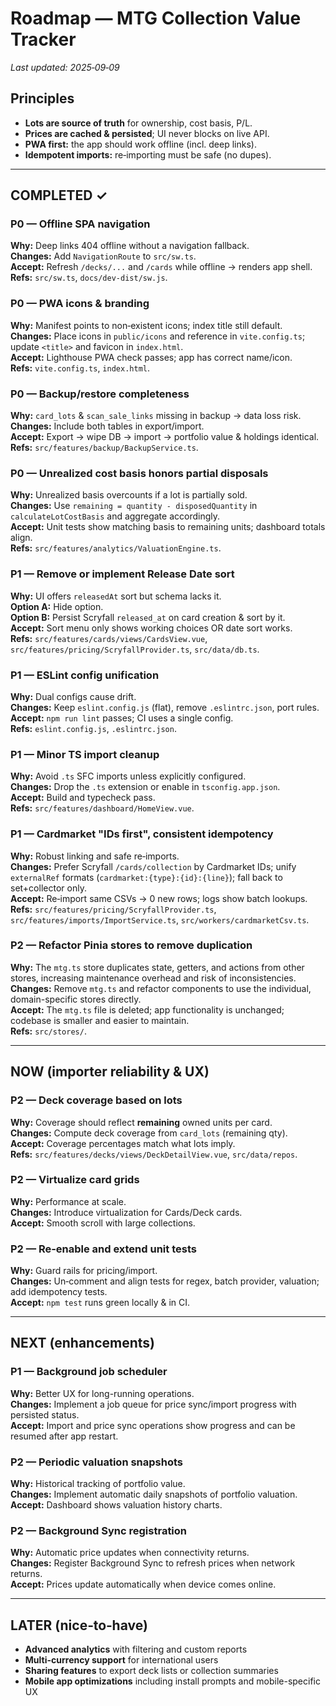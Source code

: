 # Roadmap — MTG Collection Value Tracker
_Last updated: 2025‑09‑09_

## Principles
- **Lots are source of truth** for ownership, cost basis, P/L.
- **Prices are cached & persisted**; UI never blocks on live API.
- **PWA first:** the app should work offline (incl. deep links).
- **Idempotent imports:** re‑importing must be safe (no dupes).

---

## COMPLETED ✓

### P0 — Offline SPA navigation
**Why:** Deep links 404 offline without a navigation fallback.  
**Changes:** Add `NavigationRoute` to `src/sw.ts`.  
**Accept:** Refresh `/decks/...` and `/cards` while offline → renders app shell.  
**Refs:** `src/sw.ts`, `docs/dev-dist/sw.js`.

### P0 — PWA icons & branding
**Why:** Manifest points to non‑existent icons; index title still default.  
**Changes:** Place icons in `public/icons` and reference in `vite.config.ts`; update `<title>` and favicon in `index.html`.  
**Accept:** Lighthouse PWA check passes; app has correct name/icon.  
**Refs:** `vite.config.ts`, `index.html`.

### P0 — Backup/restore completeness
**Why:** `card_lots` & `scan_sale_links` missing in backup → data loss risk.  
**Changes:** Include both tables in export/import.  
**Accept:** Export → wipe DB → import → portfolio value & holdings identical.  
**Refs:** `src/features/backup/BackupService.ts`.

### P0 — Unrealized cost basis honors partial disposals
**Why:** Unrealized basis overcounts if a lot is partially sold.  
**Changes:** Use `remaining = quantity - disposedQuantity` in `calculateLotCostBasis` and aggregate accordingly.  
**Accept:** Unit tests show matching basis to remaining units; dashboard totals align.  
**Refs:** `src/features/analytics/ValuationEngine.ts`.

### P1 — Remove or implement Release Date sort
**Why:** UI offers `releasedAt` sort but schema lacks it.  
**Option A:** Hide option.  
**Option B:** Persist Scryfall `released_at` on card creation & sort by it.  
**Accept:** Sort menu only shows working choices OR date sort works.  
**Refs:** `src/features/cards/views/CardsView.vue`, `src/features/pricing/ScryfallProvider.ts`, `src/data/db.ts`.

### P1 — ESLint config unification
**Why:** Dual configs cause drift.  
**Changes:** Keep `eslint.config.js` (flat), remove `.eslintrc.json`, port rules.  
**Accept:** `npm run lint` passes; CI uses a single config.  
**Refs:** `eslint.config.js`, `.eslintrc.json`.

### P1 — Minor TS import cleanup
**Why:** Avoid `.ts` SFC imports unless explicitly configured.  
**Changes:** Drop the `.ts` extension or enable in `tsconfig.app.json`.  
**Accept:** Build and typecheck pass.  
**Refs:** `src/features/dashboard/HomeView.vue`.

### P1 — Cardmarket "IDs first", consistent idempotency
**Why:** Robust linking and safe re‑imports.  
**Changes:** Prefer Scryfall `/cards/collection` by Cardmarket IDs; unify `externalRef` formats (`cardmarket:{type}:{id}:{line}`); fall back to set+collector only.  
**Accept:** Re‑import same CSVs → 0 new rows; logs show batch lookups.  
**Refs:** `src/features/pricing/ScryfallProvider.ts`, `src/features/imports/ImportService.ts`, `src/workers/cardmarketCsv.ts`.

### P2 — Refactor Pinia stores to remove duplication
**Why:** The `mtg.ts` store duplicates state, getters, and actions from other stores, increasing maintenance overhead and risk of inconsistencies.  
**Changes:** Remove `mtg.ts` and refactor components to use the individual, domain-specific stores directly.  
**Accept:** The `mtg.ts` file is deleted; app functionality is unchanged; codebase is smaller and easier to maintain.  
**Refs:** `src/stores/`.

---

## NOW (importer reliability & UX)

### P2 — Deck coverage based on **lots**
**Why:** Coverage should reflect **remaining** owned units per card.  
**Changes:** Compute deck coverage from `card_lots` (remaining qty).  
**Accept:** Coverage percentages match what lots imply.  
**Refs:** `src/features/decks/views/DeckDetailView.vue`, `src/data/repos`.

### P2 — Virtualize card grids
**Why:** Performance at scale.  
**Changes:** Introduce virtualization for Cards/Deck cards.  
**Accept:** Smooth scroll with large collections.

### P2 — Re‑enable and extend unit tests
**Why:** Guard rails for pricing/import.  
**Changes:** Un‑comment and align tests for regex, batch provider, valuation; add idempotency tests.  
**Accept:** `npm test` runs green locally & in CI.

---

## NEXT (enhancements)

### P1 — Background job scheduler
**Why:** Better UX for long-running operations.  
**Changes:** Implement a job queue for price sync/import progress with persisted status.  
**Accept:** Import and price sync operations show progress and can be resumed after app restart.

### P2 — Periodic valuation snapshots
**Why:** Historical tracking of portfolio value.  
**Changes:** Implement automatic daily snapshots of portfolio valuation.  
**Accept:** Dashboard shows valuation history charts.

### P2 — Background Sync registration
**Why:** Automatic price updates when connectivity returns.  
**Changes:** Register Background Sync to refresh prices when network returns.  
**Accept:** Prices update automatically when device comes online.

---

## LATER (nice‑to‑have)

- **Advanced analytics** with filtering and custom reports
- **Multi-currency support** for international users
- **Sharing features** to export deck lists or collection summaries
- **Mobile app optimizations** including install prompts and mobile-specific UX